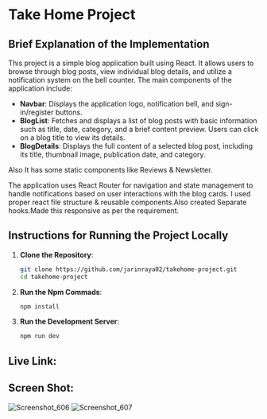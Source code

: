 # Take Home Project

## Brief Explanation of the Implementation

This project is a simple blog application built using React. It allows users to browse through blog posts, view individual blog details, and utilize a notification system on the bell counter. The main components of the application include:

- **Navbar**: Displays the application logo, notification bell, and sign-in/register buttons.
- **BlogList**: Fetches and displays a list of blog posts with basic information such as title, date, category, and a brief content preview. Users can click on a blog title to view its details.
- **BlogDetails**: Displays the full content of a selected blog post, including its title, thumbnail image, publication date, and category.

Also It has some static components like Reviews & Newsletter.

The application uses React Router for navigation and state management to handle notifications based on user interactions with the blog cards.
I used proper react file structure & reusable components.Also created Separate hooks.Made this responsive as per the requirement.

## Instructions for Running the Project Locally

1. **Clone the Repository**:
   ```bash
   git clone https://github.com/jarinraya02/takehome-project.git
   cd takehome-project

2.  **Run the Npm Commads**:  
    ```bash
    npm install

2.  **Run the Development Server**:  
    ```bash
    npm run dev

## Live Link:


## Screen Shot:

![Screenshot_606](https://github.com/user-attachments/assets/7613c27d-f326-497e-a4c6-0cc5262d80cd)
![Screenshot_607](https://github.com/user-attachments/assets/2676c531-bafe-4ebe-854e-cf6ba100a74d)



